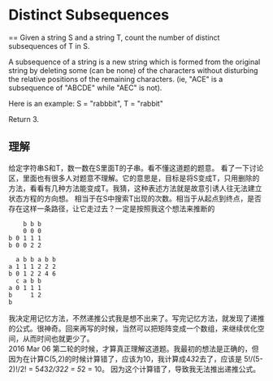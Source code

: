 # Distinct Subsequences
==
Given a string S and a string T, count the number of distinct subsequences of T in S.

A subsequence of a string is a new string which is formed from the original string by deleting some (can be none) of the characters without disturbing the relative positions of the remaining characters. (ie, "ACE" is a subsequence of "ABCDE" while "AEC" is not).

Here is an example:
S = "rabbbit", T = "rabbit"

Return 3.

## 理解
给定字符串S和T，数一数在S里面T的子串。看不懂这道题的题意。
看了一下讨论区，里面也有很多人对题意不理解。它的意思是，目标是将S变成T，只用删除的方法，看看有几种方法能变成T。我猜，这种表述方法就是故意引诱人往无法建立状态方程的方向想。
相当于在S中搜索T出现的次数。相当于从起点到终点，是否存在这样一条路径，让它走过去？一定是按照我这个想法来推断的
```
    b b b
    0 0 0
b 0 1 1 1
b 0 0 2 2

  a b b a b b
a 1 1 1 2 2 2
b 0 1 2 2 4 6
  c a b b
a 0 1 1 1
b     1 2
b
```
我决定用记忆方法，不然递推公式我是想不出来了。写完记忆方法，就发现了递推的公式。很神奇。回来再写的时候，当然可以把矩阵变成一个数组，来继续优化空间，从而时间也就更少了。
<br>
2016 Mar 06 第二轮的时候，才算真正理解这道题。我最初的想法是正确的，但因为在计算C(5,2)的时候计算错了，应该为10，我计算成4*3*2去了，应该是
5!/(5-2)!/2! = 5*4*3*2/3*2*2 = 5*2 = 10。
因为这个计算错了，导致我无法推出递推公式。